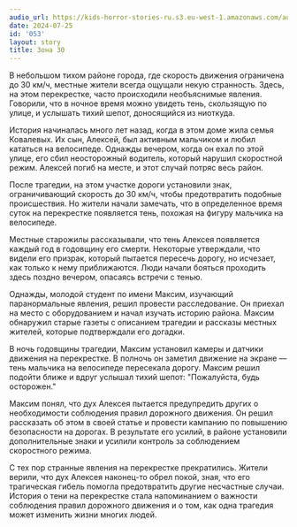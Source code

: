 ```yaml
---
audio_url: https://kids-horror-stories-ru.s3.eu-west-1.amazonaws.com/audio/053-30-zone.mp3
date: 2024-07-25
id: '053'
layout: story
title: Зона 30
---
```


В небольшом тихом районе города, где скорость движения ограничена до 30 км/ч, местные жители всегда ощущали некую странность. Здесь, на этом перекрестке, часто происходили необъяснимые явления. Говорили, что в ночное время можно увидеть тень, скользящую по улице, и услышать тихий шепот, доносящийся из ниоткуда.

История начиналась много лет назад, когда в этом доме жила семья Ковалевых. Их сын, Алексей, был активным мальчиком и любил кататься на велосипеде. Однажды вечером, когда он ехал по этой улице, его сбил неосторожный водитель, который нарушил скоростной режим. Алексей погиб на месте, и этот случай потряс весь район.

После трагедии, на этом участке дороги установили знак, ограничивающий скорость до 30 км/ч, чтобы предотвратить подобные происшествия. Но жители начали замечать, что в определенное время суток на перекрестке появляется тень, похожая на фигуру мальчика на велосипеде.

Местные старожилы рассказывали, что тень Алексея появляется каждый год в годовщину его смерти. Некоторые утверждали, что видели его призрак, который пытается пересечь дорогу, но исчезает, как только к нему приближаются. Люди начали бояться проходить здесь поздно вечером, опасаясь встречи с тенью.

Однажды, молодой студент по имени Максим, изучающий паранормальные явления, решил провести расследование. Он приехал на место с оборудованием и начал изучать историю района. Максим обнаружил старые газеты с описанием трагедии и рассказы местных жителей, которые подтверждали его догадки.

В ночь годовщины трагедии, Максим установил камеры и датчики движения на перекрестке. В полночь он заметил движение на экране — тень мальчика на велосипеде пересекала дорогу. Максим решил подойти ближе и вдруг услышал тихий шепот: "Пожалуйста, будь осторожен."

Максим понял, что дух Алексея пытается предупредить других о необходимости соблюдения правил дорожного движения. Он решил рассказать об этом в своей статье и провести кампанию по повышению безопасности на дорогах. В результате его усилий, в районе установили дополнительные знаки и усилили контроль за соблюдением скоростного режима.

С тех пор странные явления на перекрестке прекратились. Жители верили, что дух Алексея наконец-то обрел покой, зная, что его трагическая гибель помогла предотвратить другие несчастные случаи. История о тени на перекрестке стала напоминанием о важности соблюдения правил дорожного движения и о том, как одна трагедия может изменить жизни многих людей.
